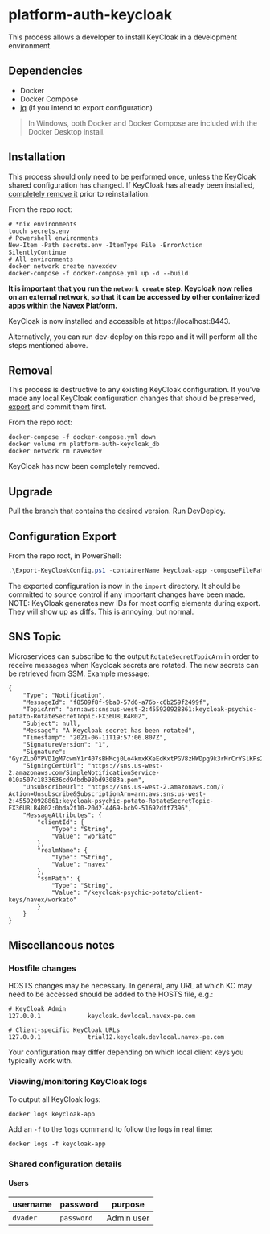 # platform-auth-keycloak

This process allows a developer to install KeyCloak in a development environment.

## Dependencies

* Docker
* Docker Compose
* [jq](https://stedolan.github.io/jq/) (if you intend to export configuration)

> In Windows, both Docker and Docker Compose are included with the Docker Desktop install.

## Installation

This process should only need to be performed once, unless the KeyCloak shared configuration has changed. If KeyCloak has already been installed, [completely remove it](#removal) prior to reinstallation.

From the repo root:

```shell
# *nix environments
touch secrets.env
# Powershell environments
New-Item -Path secrets.env -ItemType File -ErrorAction SilentlyContinue
# All environments
docker network create navexdev
docker-compose -f docker-compose.yml up -d --build
```

**It is important that you run the `network create` step. Keycloak now relies on an external network, so that it can be accessed by other containerized apps within the Navex Platform.**

KeyCloak is now installed and accessible at https://localhost:8443.

Alternatively, you can run dev-deploy on this repo and it will perform all the steps mentioned above.

## Removal

This process is destructive to any existing KeyCloak configuration. If you've made any local KeyCloak configuration changes that should be preserved, [export](#export-configuration) and commit them first.

From the repo root:

```shell
docker-compose -f docker-compose.yml down
docker volume rm platform-auth-keycloak_db
docker network rm navexdev
```

KeyCloak has now been completely removed.

## Upgrade

Pull the branch that contains the desired version. Run DevDeploy.

## Configuration Export

From the repo root, in PowerShell:

```powershell
.\Export-KeyCloakConfig.ps1 -containerName keycloak-app -composeFilePath .\docker-compose.yml
```

The exported configuration is now in the `import` directory. It should be committed to source control if any important changes have been made. NOTE: KeyCloak generates new IDs for most config elements during export. They will show up as diffs. This is annoying, but normal.

## SNS Topic

Microservices can subscribe to the output ```RotateSecretTopicArn``` in order to receive messages when Keycloak secrets are rotated. The new secrets can be retrieved from SSM. Example message:
```
{
    "Type": "Notification",
    "MessageId": "f8509f8f-9ba0-57d6-a76b-c6b259f2499f",
    "TopicArn": "arn:aws:sns:us-west-2:455920928861:keycloak-psychic-potato-RotateSecretTopic-FX36U8LR4R02",
    "Subject": null,
    "Message": "A Keycloak secret has been rotated",
    "Timestamp": "2021-06-11T19:57:06.807Z",
    "SignatureVersion": "1",
    "Signature": "GyrZLpOYPVD1gM7cwmY1r407sBHMcj0Lo4kmxKKeEdKxtPGV8zHWDpg9k3rMrCrYSlKPs2qmIL+8hjJBBnaH3HNgAPF5msjDkag6zM77+oUK76VjQUODoDO3nYAJbziQ8gzJowPOMkqjKtGbnYtOHHhq4I4MkHg0XE+/et569LJDTgQa17iZvk9HyLfg6s9gk4lLv5ib3Nep8ooO69WG6vDPrbmKMB6ZUhM7LZ9fn4hOSyEb1K4Xloj2pxe54FrD28fElQaTcv/rid7UcPEdgKyKGfwnSYjs6kqJjczT/2Smtyu9mKjdJ2AmLdUnS1OhsVNrAA7FltexhVXrSjtKLg==",
    "SigningCertUrl": "https://sns.us-west-2.amazonaws.com/SimpleNotificationService-010a507c1833636cd94bdb98bd93083a.pem",
    "UnsubscribeUrl": "https://sns.us-west-2.amazonaws.com/?Action=Unsubscribe&SubscriptionArn=arn:aws:sns:us-west-2:455920928861:keycloak-psychic-potato-RotateSecretTopic-FX36U8LR4R02:0bda2f10-20d2-4469-bcb9-51692dff7396",
    "MessageAttributes": {
        "clientId": {
            "Type": "String",
            "Value": "workato"
        },
        "realmName": {
            "Type": "String",
            "Value": "navex"
        },
        "ssmPath": {
            "Type": "String",
            "Value": "/keycloak-psychic-potato/client-keys/navex/workato"
        }
    }
}
```

## Miscellaneous notes

### Hostfile changes

HOSTS changes may be necessary. In general, any URL at which KC may need to be accessed should be added to the HOSTS file, e.g.:

```text
# KeyCloak Admin
127.0.0.1             keycloak.devlocal.navex-pe.com

# Client-specific KeyCloak URLs
127.0.0.1             trial12.keycloak.devlocal.navex-pe.com
```

Your configuration may differ depending on which local client keys you typically work with.

### Viewing/monitoring KeyCloak logs

To output all KeyCloak logs:

```shell
docker logs keycloak-app
```

Add an `-f` to the `logs` command to follow the logs in real time:

```shell
docker logs -f keycloak-app
```

### Shared configuration details

#### Users

| username | password   | purpose    |
| -------- | ---------- | ---------- |
| `dvader` | `password` | Admin user |
